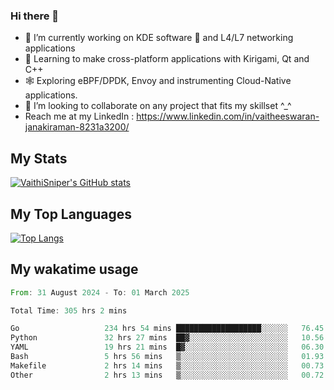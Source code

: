 ### Hi there 👋

- 🔭 I’m currently working on KDE software 💓 and L4/L7 networking applications 
- 📖 Learning to make cross-platform applications with Kirigami, Qt and C++
- 🕸️ Exploring eBPF/DPDK, Envoy and instrumenting Cloud-Native applications. 
- 👯 I’m looking to collaborate on any project that fits my skillset ^_^
- Reach me at my LinkedIn : https://www.linkedin.com/in/vaitheeswaran-janakiraman-8231a3200/

## My Stats
[![VaithiSniper's GitHub stats](https://github-readme-stats.vercel.app/api?username=VaithiSniper&hide=stars&theme=radical)](https://github.com/anuraghazra/github-readme-stats)

## My Top Languages

[![Top Langs](https://github-readme-stats.vercel.app/api/top-langs/?username=VaithiSniper&layout=compact)](https://github.com/anuraghazra/github-readme-stats)

## My wakatime usage

<!--START_SECTION:waka-->

```rust
From: 31 August 2024 - To: 01 March 2025

Total Time: 305 hrs 2 mins

Go                   234 hrs 54 mins ███████████████████░░░░░░   76.45 %
Python               32 hrs 27 mins  ██▓░░░░░░░░░░░░░░░░░░░░░░   10.56 %
YAML                 19 hrs 21 mins  █▓░░░░░░░░░░░░░░░░░░░░░░░   06.30 %
Bash                 5 hrs 56 mins   ▒░░░░░░░░░░░░░░░░░░░░░░░░   01.93 %
Makefile             2 hrs 14 mins   ▒░░░░░░░░░░░░░░░░░░░░░░░░   00.73 %
Other                2 hrs 13 mins   ▒░░░░░░░░░░░░░░░░░░░░░░░░   00.72 %
```

<!--END_SECTION:waka-->
